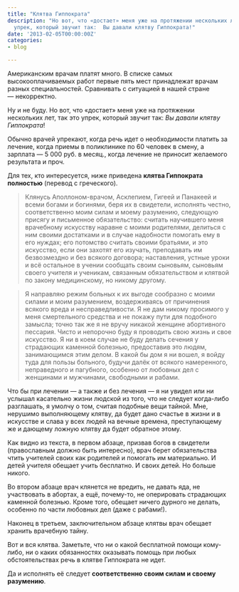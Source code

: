 ```yaml
---
title: "Клятва Гиппократа"
description: "Но вот, что «достает» меня уже на протяжении нескольких лет, так это
  упрек, который звучит так:  Вы давали клятву Гиппократа!"
date: '2013-02-05T00:00:00Z'
categories:
- blog

---
```

Американским врачам платят много. В списке самых высокооплачиваемых работ первые пять мест принадлежат врачам разных специальностей. Сравнивать с ситуацией в нашей стране —&nbsp;некорректно.

Ну и не буду. Но вот, что «достает» меня уже на протяжении нескольких лет, так это упрек, который звучит так: *Вы давали клятву Гиппократа*!

Обычно врачей упрекают, когда речь идет о необходимости платить за лечение, когда приемы в поликлинике по 60 человек в смену, а зарплата —&nbsp;5&nbsp;000 руб. в месяц., когда лечение не приносит желаемого результата и проч.

Для тех, кто интересуется, ниже приведена **клятва Гиппократа полностью** (перевод с греческого).

> Клянусь Аполлоном-врачом, Асклепием, Гигеей и Панакеей и всеми богами и богинями, беря их в свидетели, исполнять честно, соответственно моим силам и моему разумению, следующую присягу и письменное обязательство: считать научившего меня врачебному искусству наравне с моими родителями, делиться с ним своими достатками и в случае надобности помогать ему в его нуждах; его потомство считать своими братьями, и это искусство, если они захотят его изучать, преподавать им безвозмездно и без всякого договора; наставления, устные уроки и всё остальное в учении сообщать своим сыновьям, сыновьям своего учителя и ученикам, связанным обязательством и клятвой по закону медицинскому, но никому другому.

> Я направляю режим больных к их выгоде сообразно с моими силами и моим разумением, воздерживаясь от причинения всякого вреда и несправедливости. Я не дам никому просимого у меня смертельного средства и не покажу пути для подобного замысла; точно так же я не вручу никакой женщине абортивного пессария. Чисто и непорочно буду я проводить свою жизнь и свое искусство. Я ни в коем случае не буду делать сечения у страдающих каменной болезнью, предоставив это людям, занимающимся этим делом. В какой бы дом я ни вошел, я войду туда для пользы больного, будучи далёк от всякого намеренного, неправедного и пагубного, особенно от любовных дел с женщинами и мужчинами, свободными и рабами.

Что бы при лечении —&nbsp;а также и без лечения —&nbsp;я ни увидел или ни услышал касательно жизни людской из того, что не следует когда-либо разглашать, я умолчу о том, считая подобные вещи тайной. Мне, нерушимо выполняющему клятву, да будет дано счастье в жизни и в искусстве и слава у всех людей на вечные времена, преступающему же и дающему ложную клятву да будет обратное этому.

Как видно из текста, в первом абзаце, призвав богов в свидетели (православным должно быть интересно), врач берет обязательства чтить учителей своих как родителей и помогать им материально. И детей учителя обещает учить бесплатно. И своих детей. Но больше никого.

Во втором абзаце врач клянется не вредить, не давать яда, не участвовать в абортах, а ещё, почему-то, не оперировать страдающих каменной болезнью. Кроме того, обещает ничего дурного не делать, особенно по части любовных дел (даже с рабами!).

Наконец в третьем, заключительном абзаце клятвы врач обещает хранить врачебную тайну.

Вот и вся клятва. Заметьте, что ни о какой бесплатной помощи кому-либо, ни о каких обязанностях оказывать помощь при любых обстоятельствах речь в клятве Гиппократа не идет.

Да и исполнять её следует **соответственно своим силам и своему разумению**.

